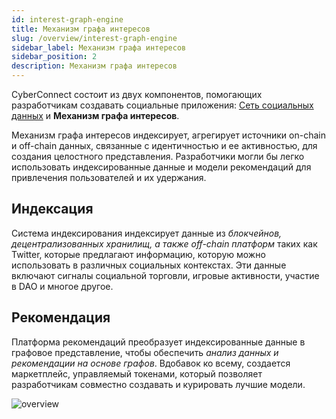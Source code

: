 ```yaml
---
id: interest-graph-engine
title: Механизм графа интересов
slug: /overview/interest-graph-engine
sidebar_label: Механизм графа интересов
sidebar_position: 2
description: Механизм графа интересов
---
```


CyberConnect состоит из двух компонентов, помогающих разработчикам создавать социальные приложения: [Сеть социальных данных](/overview/social-data-network) и **Механизм графа интересов**.

Механизм графа интересов индексирует, агрегирует источники on-chain и off-chain данных, связанные с идентичностью и ее активностью, для создания целостного представления. Разработчики могли бы легко использовать индексированные данные и модели рекомендаций для привлечения пользователей и их удержания.

## Индексация

Система индексирования индексирует данные из _блокчейнов, децентрализованных хранилищ, а также off-chain платформ_ таких как Twitter, которые предлагают информацию, которую можно использовать в различных социальных контекстах. Эти данные включают сигналы социальной торговли, игровые активности, участие в DAO и многое другое.

## Рекомендация

Платформа рекомендаций преобразует индексированные данные в графовое представление, чтобы обеспечить _анализ данных и рекомендации на основе графов_. Вдобавок ко всему, создается маркетплейс, управляемый токенами, который позволяет разработчикам совместно создавать и курировать лучшие модели.

![overview](/img/v2/overview.png)
